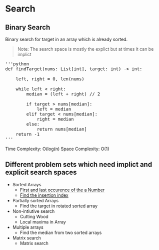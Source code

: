 # Search

## Binary Search
Binary search for target in an array which is already sorted.

> Note:
> The search space is mostly the explict but at times it can be implict


<pre>'''python
def findTarget(nums: List[int], target: int) -> int:

    left, right = 0, len(nums)

    while left < right:
        median = (left + right) // 2
        
        if target > nums[median]:
            left = median
        elif target < nums[median]:
            right = median
        else:
            return nums[median]
    return -1
'''
</pre>

Time Complexity: O(log(n)
Space Complexity: O(1)

## Different problem sets which need implict and explicit search spaces
-   Sorted Arrays
    -   [First and last occurence of the a Number](src/find_first_last_occurrence_of_number.py)
    -   [Find the insertion index](src/find_insertion_index.py)
-   Partially sorted Arrays
    -   Find the target in rotated sorted array
-   Non-intiutive search
    -   Cutting Wood
    -   Local maxima in Array
-   Multiple arrays
    -   Find the median from two sorted arrays
-   Matrix search
    -   Matrix search
